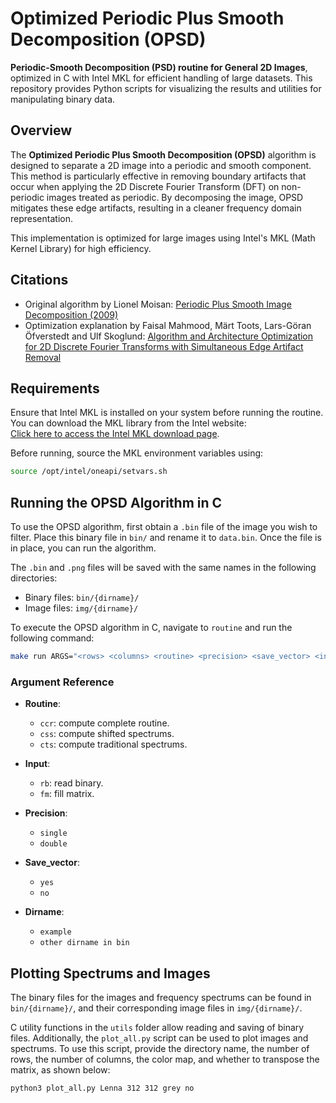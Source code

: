 # Optimized Periodic Plus Smooth Decomposition (OPSD)

**Periodic-Smooth Decomposition (PSD) routine for General 2D Images**, optimized in C with Intel MKL for efficient handling of large datasets. This repository provides Python scripts for visualizing the results and utilities for manipulating binary data.

## Overview

The **Optimized Periodic Plus Smooth Decomposition (OPSD)** algorithm is designed to separate a 2D image into a periodic and smooth component. This method is particularly effective in removing boundary artifacts that occur when applying the 2D Discrete Fourier Transform (DFT) on non-periodic images treated as periodic. By decomposing the image, OPSD mitigates these edge artifacts, resulting in a cleaner frequency domain representation.

This implementation is optimized for large images using Intel's MKL (Math Kernel Library) for high efficiency.

## Citations

- Original algorithm by Lionel Moisan: [Periodic Plus Smooth Image Decomposition (2009)](https://helios2.mi.parisdescartes.fr/~moisan/papers/2009-11r.pdf)
- Optimization explanation by Faisal Mahmood, Märt Toots, Lars-Göran Öfverstedt and Ulf Skoglund: [Algorithm and Architecture Optimization for 2D Discrete
Fourier Transforms with Simultaneous Edge Artifact Removal](https://onlinelibrary.wiley.com/doi/10.1155/2018/1403181)

## Requirements

Ensure that Intel MKL is installed on your system before running the routine. You can download the MKL library from the Intel website:  
[Click here to access the Intel MKL download page](https://www.intel.com/content/www/us/en/developer/tools/oneapi/onemkl-download.html).

Before running, source the MKL environment variables using:
```bash
source /opt/intel/oneapi/setvars.sh
```

## Running the OPSD Algorithm in C

To use the OPSD algorithm, first obtain a `.bin` file of the image you wish to filter. Place this binary file in `bin/` and rename it to `data.bin`. Once the file is in place, you can run the algorithm.

The `.bin` and `.png` files will be saved with the same names in the following directories:

- Binary files: `bin/{dirname}/`
- Image files: `img/{dirname}/`

To execute the OPSD algorithm in C, navigate to `routine` and run the following command:

```bash
make run ARGS="<rows> <columns> <routine> <precision> <save_vector> <input> <dirname> <seed>"
```
### Argument Reference

- **Routine**:
  - `ccr`: compute complete routine.
  - `css`: compute shifted spectrums.
  - `cts`: compute traditional spectrums.

- **Input**:
  - `rb`: read binary.
  - `fm`: fill matrix.

- **Precision**:
  - `single`
  - `double`

- **Save_vector**:
  - `yes`
  - `no`

- **Dirname**:
  - `example`
  - `other dirname in bin`

## Plotting Spectrums and Images

The binary files for the images and frequency spectrums can be found in `bin/{dirname}/`, and their corresponding image files in `img/{dirname}/`.

C utility functions in the `utils` folder allow reading and saving of binary files. Additionally, the `plot_all.py` script can be used to plot images and spectrums. To use this script, provide the directory name, the number of rows, the number of columns, the color map, and whether to transpose the matrix, as shown below:
```bash
python3 plot_all.py Lenna 312 312 grey no

